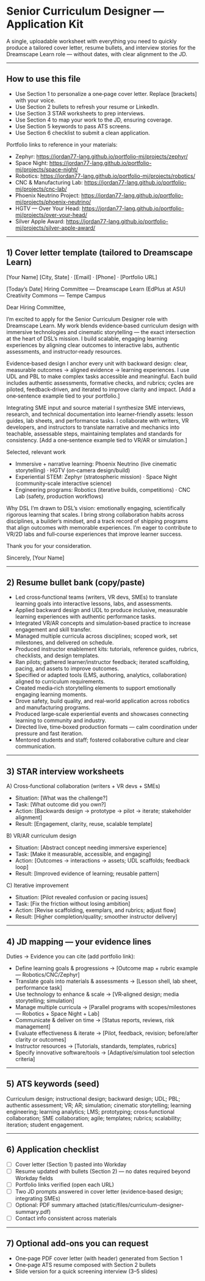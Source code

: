 # Senior Curriculum Designer — Application Kit

A single, uploadable worksheet with everything you need to quickly produce a tailored cover letter, resume bullets, and interview stories for the Dreamscape Learn role — without dates, with clear alignment to the JD.

---

## How to use this file
- Use Section 1 to personalize a one‑page cover letter. Replace [brackets] with your voice.
- Use Section 2 bullets to refresh your resume or LinkedIn.
- Use Section 3 STAR worksheets to prep interviews.
- Use Section 4 to map your work to the JD, ensuring coverage.
- Use Section 5 keywords to pass ATS screens.
- Use Section 6 checklist to submit a clean application.

Portfolio links to reference in your materials:
- Zephyr: https://jordan77-lang.github.io/portfolio-mj/projects/zephyr/
- Space Night: https://jordan77-lang.github.io/portfolio-mj/projects/space-night/
- Robotics: https://jordan77-lang.github.io/portfolio-mj/projects/robotics/
- CNC & Manufacturing Lab: https://jordan77-lang.github.io/portfolio-mj/projects/cnc-lab/
- Phoenix Neutrino Project: https://jordan77-lang.github.io/portfolio-mj/projects/phoenix-neutrino/
- HGTV — Over Your Head: https://jordan77-lang.github.io/portfolio-mj/projects/over-your-head/
- Silver Apple Award: https://jordan77-lang.github.io/portfolio-mj/projects/silver-apple-award/

---

## 1) Cover letter template (tailored to Dreamscape Learn)

[Your Name]
[City, State] · [Email] · [Phone] · [Portfolio URL]

[Today’s Date]
Hiring Committee — Dreamscape Learn (EdPlus at ASU)
Creativity Commons — Tempe Campus

Dear Hiring Committee,

I’m excited to apply for the Senior Curriculum Designer role with Dreamscape Learn. My work blends evidence‑based curriculum design with immersive technologies and cinematic storytelling — the exact intersection at the heart of DSL’s mission. I build scalable, engaging learning experiences by aligning clear outcomes to interactive labs, authentic assessments, and instructor‑ready resources.

Evidence‑based design
I anchor every unit with backward design: clear, measurable outcomes → aligned evidence → learning experiences. I use UDL and PBL to make complex tasks accessible and meaningful. Each build includes authentic assessments, formative checks, and rubrics; cycles are piloted, feedback‑driven, and iterated to improve clarity and impact. [Add a one‑sentence example tied to your portfolio.]

Integrating SME input and source material
I synthesize SME interviews, research, and technical documentation into learner‑friendly assets: lesson guides, lab sheets, and performance tasks. I collaborate with writers, VR developers, and instructors to translate narrative and mechanics into teachable, assessable steps, maintaining templates and standards for consistency. [Add a one‑sentence example tied to VR/AR or simulation.]

Selected, relevant work
- Immersive + narrative learning: Phoenix Neutrino (live cinematic storytelling) · HGTV (on‑camera design/build)
- Experiential STEM: Zephyr (stratospheric mission) · Space Night (community‑scale interactive science)
- Engineering programs: Robotics (iterative builds, competitions) · CNC Lab (safety, production workflows)

Why DSL
I’m drawn to DSL’s vision: emotionally engaging, scientifically rigorous learning that scales. I bring strong collaboration habits across disciplines, a builder’s mindset, and a track record of shipping programs that align outcomes with memorable experiences. I’m eager to contribute to VR/2D labs and full‑course experiences that improve learner success.

Thank you for your consideration.

Sincerely,
[Your Name]

---

## 2) Resume bullet bank (copy/paste)
- Led cross‑functional teams (writers, VR devs, SMEs) to translate learning goals into interactive lessons, labs, and assessments.
- Applied backward design and UDL to produce inclusive, measurable learning experiences with authentic performance tasks.
- Integrated VR/AR concepts and simulation‑based practice to increase engagement and skill transfer.
- Managed multiple curricula across disciplines; scoped work, set milestones, and delivered on schedule.
- Produced instructor enablement kits: tutorials, reference guides, rubrics, checklists, and design templates.
- Ran pilots; gathered learner/instructor feedback; iterated scaffolding, pacing, and assets to improve outcomes.
- Specified or adapted tools (LMS, authoring, analytics, collaboration) aligned to curriculum requirements.
- Created media‑rich storytelling elements to support emotionally engaging learning moments.
- Drove safety, build quality, and real‑world application across robotics and manufacturing programs.
- Produced large‑scale experiential events and showcases connecting learning to community and industry.
- Directed live, time‑boxed production formats — calm coordination under pressure and fast iteration.
- Mentored students and staff; fostered collaborative culture and clear communication.

---

## 3) STAR interview worksheets

A) Cross‑functional collaboration (writers + VR devs + SMEs)
- Situation: [What was the challenge?]
- Task: [What outcome did you own?]
- Action: [Backwards design → prototype → pilot → iterate; stakeholder alignment]
- Result: [Engagement, clarity, reuse, scalable template]

B) VR/AR curriculum design
- Situation: [Abstract concept needing immersive experience]
- Task: [Make it measurable, accessible, and engaging]
- Action: [Outcomes → interactions → assets; UDL scaffolds; feedback loop]
- Result: [Improved evidence of learning; reusable pattern]

C) Iterative improvement
- Situation: [Pilot revealed confusion or pacing issues]
- Task: [Fix the friction without losing ambition]
- Action: [Revise scaffolding, exemplars, and rubrics; adjust flow]
- Result: [Higher completion/quality; smoother instructor delivery]

---

## 4) JD mapping — your evidence lines

Duties → Evidence you can cite (add portfolio link):
- Define learning goals & progressions → [Outcome map + rubric example — Robotics/CNC/Zephyr]
- Translate goals into materials & assessments → [Lesson shell, lab sheet, performance task]
- Use technology to enhance & scale → [VR‑aligned design; media storytelling; simulation]
- Manage multiple curricula → [Parallel programs with scopes/milestones — Robotics + Space Night + Lab]
- Communicate & deliver on time → [Status reports, reviews, risk management]
- Evaluate effectiveness & iterate → [Pilot, feedback, revision; before/after clarity or outcomes]
- Instructor resources → [Tutorials, standards, templates, rubrics]
- Specify innovative software/tools → [Adaptive/simulation tool selection criteria]

---

## 5) ATS keywords (seed)
Curriculum design; instructional design; backward design; UDL; PBL; authentic assessment; VR; AR; simulation; cinematic storytelling; learning engineering; learning analytics; LMS; prototyping; cross‑functional collaboration; SME collaboration; agile; templates; rubrics; scalability; iteration; student engagement.

---

## 6) Application checklist
- [ ] Cover letter (Section 1) pasted into Workday
- [ ] Resume updated with bullets (Section 2) — no dates required beyond Workday fields
- [ ] Portfolio links verified (open each URL)
- [ ] Two JD prompts answered in cover letter (evidence‑based design; integrating SMEs)
- [ ] Optional: PDF summary attached (static/files/curriculum-designer-summary.pdf)
- [ ] Contact info consistent across materials

---

## 7) Optional add‑ons you can request
- One‑page PDF cover letter (with header) generated from Section 1
- One‑page ATS resume composed with Section 2 bullets
- Slide version for a quick screening interview (3–5 slides)
